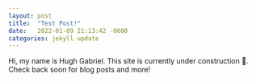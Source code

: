 ```yaml
---
layout: post
title:  "Test Post!"
date:   2022-01-09 21:13:42 -0600
categories: jekyll update
---
```

Hi, my name is Hugh Gabriel. This site is currently under construction 🚧. Check back soon for blog posts and more!